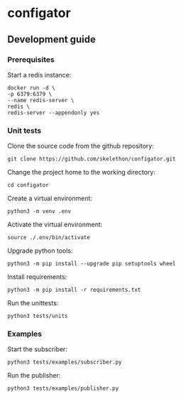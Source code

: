 # configator

## Development guide

### Prerequisites

Start a redis instance:

```shell
docker run -d \
-p 6379:6379 \
--name redis-server \
redis \
redis-server --appendonly yes
```

### Unit tests

Clone the source code from the github repository:

```shell
git clone https://github.com/skelethon/configator.git
```

Change the project home to the working directory:

```shell
cd configator
```

Create a virtual environment:

```shell
python3 -m venv .env
```

Activate the virtual environment:

```shell
source ./.env/bin/activate
```

Upgrade python tools:

```shell
python3 -m pip install --upgrade pip setuptools wheel
```

Install requirements:

```shell
python3 -m pip install -r requirements.txt
```

Run the unittests:

```shell
python3 tests/units
```

### Examples

Start the subscriber:

```shell
python3 tests/examples/subscriber.py
```

Run the publisher:

```shell
python3 tests/examples/publisher.py
```
